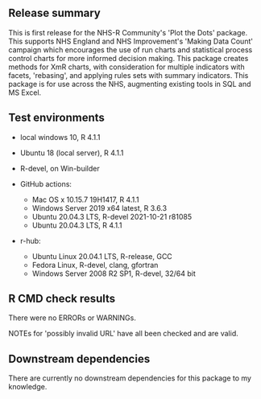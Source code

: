 ## Release summary
This is first release for the NHS-R Community's 'Plot the Dots' package.  This supports NHS England and NHS Improvement's 'Making Data Count' campaign which encourages the use of run charts and statistical process control charts for more informed decision making.  This package creates methods for XmR charts, with consideration for multiple indicators with facets, 'rebasing', and applying rules sets with summary indicators.  This package is for use across the NHS, augmenting existing tools in SQL and MS Excel.

## Test environments
* local windows 10, R 4.1.1

* Ubuntu 18 (local server), R 4.1.1

* R-devel, on Win-builder

* GitHub actions:
  * Mac OS x 10.15.7 19H1417, R 4.1.1
  * Windows Server 2019 x64 latest, R 3.6.3
  * Ubuntu 20.04.3 LTS, R-devel 2021-10-21 r81085
  * Ubuntu 20.04.3 LTS, R 4.1.1

* r-hub:
  * Ubuntu Linux 20.04.1 LTS, R-release, GCC
  * Fedora Linux, R-devel, clang, gfortran
  * Windows Server 2008 R2 SP1, R-devel, 32/64 bit

## R CMD check results
There were no ERRORs or WARNINGs.

NOTEs for 'possibly invalid URL' have all been checked and are valid.


## Downstream dependencies
There are currently no downstream dependencies for this package to my knowledge.
